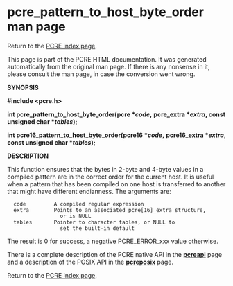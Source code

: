 pcre\_pattern\_to\_host\_byte\_order man page
=============================================

Return to the [PCRE index page](index.html).

This page is part of the PCRE HTML documentation. It was generated automatically from the original man page. If there is any nonsense in it, please consult the man page, in case the conversion went wrong.

**SYNOPSIS**

**\#include &lt;pcre.h&gt;**

**int pcre\_pattern\_to\_host\_byte\_order(pcre \**code*,** **pcre\_extra \**extra*, const unsigned char \**tables*);**

**int pcre16\_pattern\_to\_host\_byte\_order(pcre16 \**code*,** **pcre16\_extra \**extra*, const unsigned char \**tables*);**

**DESCRIPTION**

This function ensures that the bytes in 2-byte and 4-byte values in a compiled pattern are in the correct order for the current host. It is useful when a pattern that has been compiled on one host is transferred to another that might have different endianness. The arguments are:

      code         A compiled regular expression
      extra        Points to an associated pcre[16]_extra structure,
                     or is NULL
      tables       Pointer to character tables, or NULL to
                     set the built-in default

The result is 0 for success, a negative PCRE\_ERROR\_xxx value otherwise.

There is a complete description of the PCRE native API in the [**pcreapi**](pcreapi.html) page and a description of the POSIX API in the [**pcreposix**](pcreposix.html) page.

Return to the [PCRE index page](index.html).
